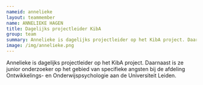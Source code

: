 ```yaml
---
nameid: annelieke
layout: teammember
name: ANNELIEKE HAGEN
title: Dagelijks projectleider KibA
group: team
summary: Annelieke is dagelijks projectleider op het KibA project. Daarnaast is ze junior onderzoeker op het gebied van specifieke angsten bij de afdeling Ontwikkelings- en Onderwijspsychologie aan de Universiteit Leiden.
image: /img/annelieke.png
---
```


Annelieke is dagelijks projectleider op het KibA project. Daarnaast is ze junior onderzoeker op het gebied van specifieke angsten bij de afdeling Ontwikkelings- en Onderwijspsychologie aan de Universiteit Leiden.
